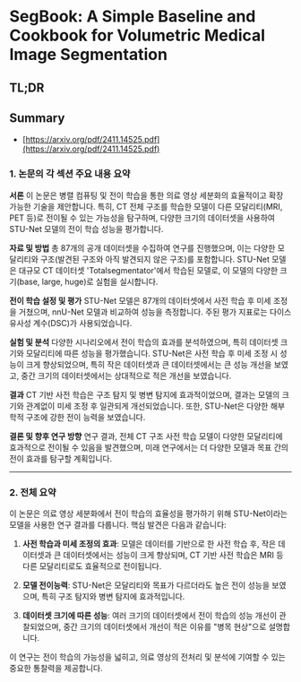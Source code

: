 # SegBook: A Simple Baseline and Cookbook for Volumetric Medical Image Segmentation
## TL;DR
## Summary
- [https://arxiv.org/pdf/2411.14525.pdf](https://arxiv.org/pdf/2411.14525.pdf)

### 1. 논문의 각 섹션 주요 내용 요약

**서론**
이 논문은 병렬 컴퓨팅 및 전이 학습을 통한 의료 영상 세분화의 효율적이고 확장 가능한 기술을 제안합니다. 특히, CT 전체 구조를 학습한 모델이 다른 모달리티(MRI, PET 등)로 전이될 수 있는 가능성을 탐구하며, 다양한 크기의 데이터셋을 사용하여 STU-Net 모델의 전이 학습 성능을 평가합니다.

**자료 및 방법**
총 87개의 공개 데이터셋을 수집하여 연구를 진행했으며, 이는 다양한 모달리티와 구조(발견된 구조와 아직 발견되지 않은 구조)를 포함합니다. STU-Net 모델은 대규모 CT 데이터셋 'Totalsegmentator'에서 학습된 모델로, 이 모델의 다양한 크기(base, large, huge)로 실험을 실시합니다.

**전이 학습 설정 및 평가**
STU-Net 모델은 87개의 데이터셋에서 사전 학습 후 미세 조정을 거쳤으며, nnU-Net 모델과 비교하여 성능을 측정합니다. 주된 평가 지표로는 다이스 유사성 계수(DSC)가 사용되었습니다.

**실험 및 분석**
다양한 시나리오에서 전이 학습의 효과를 분석하였으며, 특히 데이터셋 크기와 모달리티에 따른 성능을 평가했습니다. STU-Net은 사전 학습 후 미세 조정 시 성능이 크게 향상되었으며, 특히 작은 데이터셋과 큰 데이터셋에서는 큰 성능 개선을 보였고, 중간 크기의 데이터셋에서는 상대적으로 적은 개선을 보였습니다.

**결과**
CT 기반 사전 학습은 구조 탐지 및 병변 탐지에 효과적이었으며, 결과는 모델의 크기와 관계없이 미세 조정 후 일관되게 개선되었습니다. 또한, STU-Net은 다양한 해부학적 구조에 강한 전이 능력을 보였습니다.

**결론 및 향후 연구 방향**
연구 결과, 전체 CT 구조 사전 학습 모델이 다양한 모달리티에 효과적으로 전이될 수 있음을 발견했으며, 미래 연구에서는 더 다양한 모델과 목표 간의 전이 효과를 탐구할 계획입니다.

---

### 2. 전체 요약

이 논문은 의료 영상 세분화에서 전이 학습의 효율성을 평가하기 위해 STU-Net이라는 모델을 사용한 연구 결과를 다룹니다. 핵심 발견은 다음과 같습니다: 

1. **사전 학습과 미세 조정의 효과**: 모델은 데이터를 기반으로 한 사전 학습 후, 작은 데이터셋과 큰 데이터셋에서는 성능이 크게 향상되며, CT 기반 사전 학습은 MRI 등 다른 모달리티로도 효율적으로 전이됩니다.
   
2. **모델 전이능력**: STU-Net은 모달리티와 목표가 다르더라도 높은 전이 성능을 보였으며, 특히 구조 탐지와 병변 탐지에 효과적입니다.

3. **데이터셋 크기에 따른 성능**: 여러 크기의 데이터셋에서 전이 학습의 성능 개선이 관찰되었으며, 중간 크기의 데이터셋에서 개선이 적은 이유를 "병목 현상"으로 설명합니다. 

이 연구는 전이 학습의 가능성을 넓히고, 의료 영상의 전처리 및 분석에 기여할 수 있는 중요한 통찰력을 제공합니다.